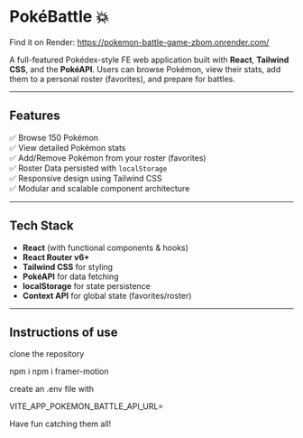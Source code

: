 # PokéBattle 💥

Find it on Render: https://pokemon-battle-game-zbom.onrender.com/

A full-featured Pokédex-style FE web application built with **React**, **Tailwind CSS**, and the **PokéAPI**. Users can browse Pokémon, view their stats, add them to a personal roster (favorites), and prepare for battles.

---

## Features

✅ Browse 150 Pokémon  
✅ View detailed Pokémon stats  
✅ Add/Remove Pokémon from your roster (favorites)  
✅ Roster Data persisted with `localStorage`  
✅ Responsive design using Tailwind CSS  
✅ Modular and scalable component architecture

---

## Tech Stack

- **React** (with functional components & hooks)
- **React Router v6+**
- **Tailwind CSS** for styling
- **PokéAPI** for data fetching
- **localStorage** for state persistence
- **Context API** for global state (favorites/roster)

---

## Instructions of use

clone the repository

npm i
npm i framer-motion

create an .env file with

VITE_APP_POKEMON_BATTLE_API_URL= <your url connection>

Have fun catching them all!
